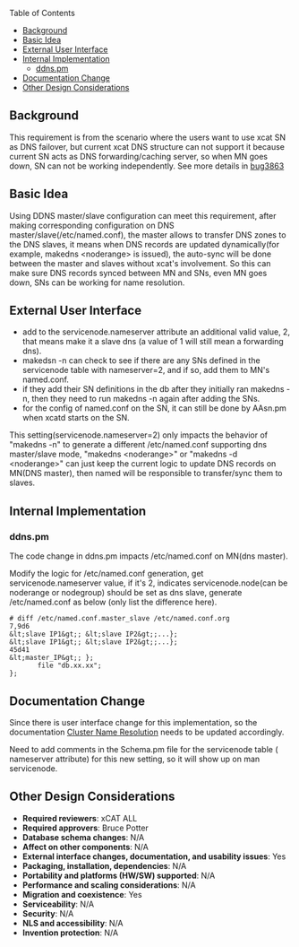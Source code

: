 <!-- START doctoc generated TOC please keep comment here to allow auto update -->
<!-- DON'T EDIT THIS SECTION, INSTEAD RE-RUN doctoc TO UPDATE -->
Table of Contents

- [Background](#background)
- [Basic Idea](#basic-idea)
- [External User Interface](#external-user-interface)
- [Internal Implementation](#internal-implementation)
  - [ddns.pm](#ddnspm)
- [Documentation Change](#documentation-change)
- [Other Design Considerations](#other-design-considerations)

<!-- END doctoc generated TOC please keep comment here to allow auto update -->


## Background

This requirement is from the scenario where the users want to use xcat SN as DNS failover, but current xcat DNS structure can not support it because current SN acts as DNS forwarding/caching server, so when MN goes down, SN can not be working independently. See more details in [bug3863 ](https://sourceforge.net/p/xcat/bugs/3863/)

## Basic Idea

Using DDNS master/slave configuration can meet this requirement, after making corresponding configuration on DNS master/slave(/etc/named.conf), the master allows to transfer DNS zones to the DNS slaves, it means when DNS records are updated dynamically(for example, makedns &lt;noderange&gt; is issued), the auto-sync will be done between the master and slaves without xcat's involvement. So this can make sure DNS records synced between MN and SNs, even MN goes down, SNs can be working for name resolution. 

## External User Interface

  * add to the servicenode.nameserver attribute an additional valid value, 2, that means make it a slave dns (a value of 1 will still mean a forwarding dns). 
  * makedsn -n can check to see if there are any SNs defined in the servicenode table with nameserver=2, and if so, add them to MN's named.conf. 
  * if they add their SN definitions in the db after they initially ran makedns -n, then they need to run makedns -n again after adding the SNs. 
  * for the config of named.conf on the SN, it can still be done by AAsn.pm when xcatd starts on the SN. 

This setting(servicenode.nameserver=2) only impacts the behavior of "makedns -n" to generate a different /etc/named.conf supporting dns master/slave mode, "makedns &lt;noderange&gt;" or "makedns -d &lt;noderange&gt;" can just keep the current logic to update DNS records on MN(DNS master), then named will be responsible to transfer/sync them to slaves. 

## Internal Implementation

### ddns.pm

The code change in ddns.pm impacts /etc/named.conf on MN(dns master). 

Modify the logic for /etc/named.conf generation, get servicenode.nameserver value, if it's 2, indicates servicenode.node(can be noderange or nodegroup) should be set as dns slave, generate /etc/named.conf as below (only list the difference here). 
    
    # diff /etc/named.conf.master_slave /etc/named.conf.org
    7,9d6
    &lt;slave IP1&gt;; &lt;slave IP2&gt;;...};
    &lt;slave IP1&gt;; &lt;slave IP2&gt;;...};
    45d41
    &lt;master_IP&gt;; };
           file "db.xx.xx";
    };
    

## Documentation Change

Since there is user interface change for this implementation, so the documentation [Cluster Name Resolution](https://sourceforge.net/apps/mediawiki/xcat/index.php?title=Cluster_Name_Resolution#Option_.233:_Run_DNS_on_Management_Node_and_Service_Nodes) needs to be updated accordingly. 

Need to add comments in the Schema.pm file for the servicenode table ( nameserver attribute) for this new setting, so it will show up on man servicenode. 

## Other Design Considerations

  * **Required reviewers**: xCAT ALL 
  * **Required approvers**: Bruce Potter 
  * **Database schema changes**: N/A 
  * **Affect on other components**: N/A 
  * **External interface changes, documentation, and usability issues**: Yes 
  * **Packaging, installation, dependencies**: N/A 
  * **Portability and platforms (HW/SW) supported**: N/A 
  * **Performance and scaling considerations**: N/A 
  * **Migration and coexistence**: Yes 
  * **Serviceability**: N/A 
  * **Security**: N/A 
  * **NLS and accessibility**: N/A 
  * **Invention protection**: N/A 
